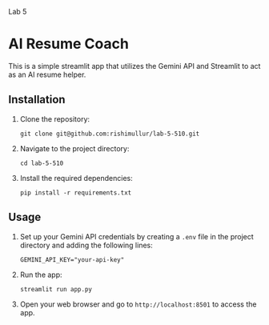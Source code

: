 Lab 5

# AI Resume Coach

This is a simple streamlit app that utilizes the Gemini API and Streamlit to act as an AI resume helper.

## Installation

1. Clone the repository:

    ```shell
    git clone git@github.com:rishimullur/lab-5-510.git
    ```

2. Navigate to the project directory:

    ```shell
    cd lab-5-510
    ```

3. Install the required dependencies:

    ```shell
    pip install -r requirements.txt
    ```

## Usage

1. Set up your Gemini API credentials by creating a `.env` file in the project directory and adding the following lines:

    ```shell
    GEMINI_API_KEY="your-api-key"
    ```

2. Run the app:

    ```shell
    streamlit run app.py
    ```

3. Open your web browser and go to `http://localhost:8501` to access the app.
